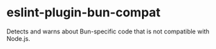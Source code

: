 # eslint-plugin-bun-compat

Detects and warns about Bun-specific code that is not compatible with Node.js.
